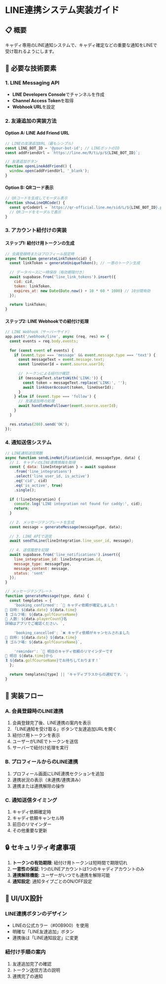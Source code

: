 # LINE連携システム実装ガイド

## 📋 概要
キャディ専用のLINE通知システムで、キャディ確定などの重要な通知をLINEで受け取れるようにします。

## 🔧 必要な技術要素

### 1. LINE Messaging API
- **LINE Developers Console**でチャンネルを作成
- **Channel Access Token**を取得
- **Webhook URL**を設定

### 2. 友達追加の実装方法

#### Option A: LINE Add Friend URL
```javascript
// LINEの友達追加URL（最もシンプル）
const LINE_BOT_ID = '@your-bot-id'; // LINEボットのID
const addFriendUrl = `https://line.me/R/ti/p/${LINE_BOT_ID}`;

// 友達追加ボタン
function openLineAddFriend() {
  window.open(addFriendUrl, '_blank');
}
```

#### Option B: QRコード表示
```javascript
// QRコードを生成してモーダル表示
function showLineQRCode() {
  const qrCodeUrl = `https://qr-official.line.me/sid/L/${LINE_BOT_ID}.png`;
  // QRコードをモーダルで表示
}
```

### 3. アカウント紐付けの実装

#### ステップ1: 紐付け用トークンの生成
```javascript
// 会員登録時またはプロフィール設定時
async function generateLinkToken(cid) {
  const linkToken = generateUniqueToken(); // 一意のトークン生成
  
  // データベースに一時保存（有効期限付き）
  await supabase.from('line_link_tokens').insert({
    cid: cid,
    token: linkToken,
    expires_at: new Date(Date.now() + 10 * 60 * 1000) // 10分間有効
  });
  
  return linkToken;
}
```

#### ステップ2: LINE Webhookでの紐付け処理
```javascript
// LINE Webhook（サーバーサイド）
app.post('/webhook/line', async (req, res) => {
  const events = req.body.events;
  
  for (const event of events) {
    if (event.type === 'message' && event.message.type === 'text') {
      const messageText = event.message.text;
      const lineUserId = event.source.userId;
      
      // トークンによる紐付け確認
      if (messageText.startsWith('LINK:')) {
        const token = messageText.replace('LINK:', '');
        await linkUserAccount(token, lineUserId);
      }
    } else if (event.type === 'follow') {
      // 友達追加時の処理
      await handleNewFollower(event.source.userId);
    }
  }
  
  res.status(200).send('OK');
});
```

### 4. 通知送信システム

```javascript
// LINE通知送信関数
async function sendLineNotification(cid, messageType, data) {
  // 1. キャディのLINE連携情報を取得
  const { data: lineIntegration } = await supabase
    .from('line_integrations')
    .select('line_user_id, is_active')
    .eq('cid', cid)
    .eq('is_active', true)
    .single();
  
  if (!lineIntegration) {
    console.log('LINE integration not found for caddy:', cid);
    return;
  }
  
  // 2. メッセージテンプレートを生成
  const message = generateMessage(messageType, data);
  
  // 3. LINE APIで送信
  await sendToLine(lineIntegration.line_user_id, message);
  
  // 4. 送信履歴を記録
  await supabase.from('line_notifications').insert({
    line_integration_id: lineIntegration.id,
    message_type: messageType,
    message_content: message,
    status: 'sent'
  });
}

// メッセージテンプレート
function generateMessage(type, data) {
  const templates = {
    'booking_confirmed': `🎉 キャディ依頼が確定しました！
📅 日時: ${data.date} ${data.time}
🏌️ ゴルフ場: ${data.golfCourseName}
👥 人数: ${data.playerCount}名
詳細はアプリでご確認ください。`,
    
    'booking_cancelled': `❌ キャディ依頼がキャンセルされました
📅 日時: ${data.date} ${data.time}
🏌️ ゴルフ場: ${data.golfCourseName}`,
    
    'reminder': `🔔 明日のキャディ依頼のリマインダーです
📅 明日 ${data.time}から
🏌️ ${data.golfCourseName}でお待ちしております！`
  };
  
  return templates[type] || 'キャディプラスからの通知です。';
}
```

## 🎯 実装フロー

### A. 会員登録時のLINE連携
1. 会員登録完了後、LINE連携の案内を表示
2. 「LINE通知を受け取る」ボタンで友達追加URLを開く
3. 紐付け用トークンを表示
4. ユーザーがLINEでトークンを送信
5. サーバーで紐付け処理を実行

### B. プロフィールからのLINE連携
1. プロフィール画面にLINE連携セクションを追加
2. 連携状況の表示（未連携/連携済み）
3. 連携または連携解除の操作

### C. 通知送信タイミング
1. キャディ依頼確定時
2. キャディ依頼キャンセル時
3. 前日のリマインダー
4. その他重要な更新

## 🔒 セキュリティ考慮事項

1. **トークンの有効期限**: 紐付け用トークンは短時間で期限切れ
2. **一意性の保証**: 1つのLINEアカウントは1つのキャディアカウントのみ
3. **連携解除機能**: ユーザーがいつでも連携を解除可能
4. **通知設定**: 通知タイプごとのON/OFF設定

## 📱 UI/UX設計

### LINE連携ボタンのデザイン
- LINEの公式カラー（#00B900）を使用
- 明確な「LINE友達追加」ボタン
- 連携後は「LINE通知設定」に変更

### 紐付け手順の案内
1. 友達追加完了の確認
2. トークン送信方法の説明
3. 連携完了の通知
